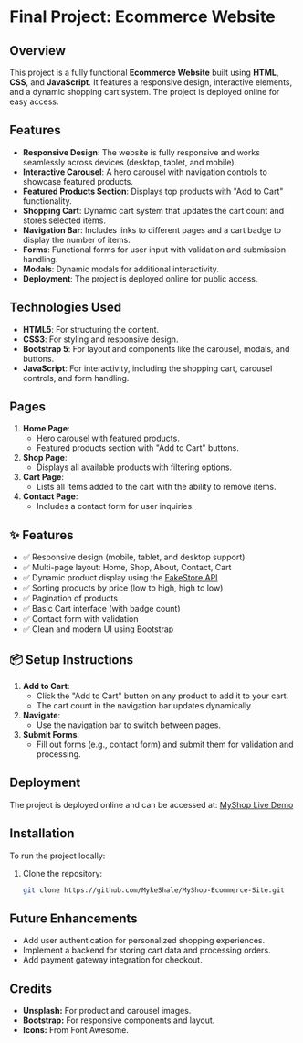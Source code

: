 # Final Project: Ecommerce Website

## Overview
This project is a fully functional **Ecommerce Website** built using **HTML**, **CSS**, and **JavaScript**. It features a responsive design, interactive elements, and a dynamic shopping cart system. The project is deployed online for easy access.

## Features
- **Responsive Design**: The website is fully responsive and works seamlessly across devices (desktop, tablet, and mobile).
- **Interactive Carousel**: A hero carousel with navigation controls to showcase featured products.
- **Featured Products Section**: Displays top products with "Add to Cart" functionality.
- **Shopping Cart**: Dynamic cart system that updates the cart count and stores selected items.
- **Navigation Bar**: Includes links to different pages and a cart badge to display the number of items.
- **Forms**: Functional forms for user input with validation and submission handling.
- **Modals**: Dynamic modals for additional interactivity.
- **Deployment**: The project is deployed online for public access.

## Technologies Used
- **HTML5**: For structuring the content.
- **CSS3**: For styling and responsive design.
- **Bootstrap 5**: For layout and components like the carousel, modals, and buttons.
- **JavaScript**: For interactivity, including the shopping cart, carousel controls, and form handling.

## Pages
1. **Home Page**:
   - Hero carousel with featured products.
   - Featured products section with "Add to Cart" buttons.
2. **Shop Page**:
   - Displays all available products with filtering options.
3. **Cart Page**:
   - Lists all items added to the cart with the ability to remove items.
4. **Contact Page**:
   - Includes a contact form for user inquiries.

## ✨ Features

- ✅ Responsive design (mobile, tablet, and desktop support)
- ✅ Multi-page layout: Home, Shop, About, Contact, Cart
- ✅ Dynamic product display using the [FakeStore API](https://fakestoreapi.com/)
- ✅ Sorting products by price (low to high, high to low)
- ✅ Pagination of products
- ✅ Basic Cart interface (with badge count)
- ✅ Contact form with validation
- ✅ Clean and modern UI using Bootstrap

## 📦 Setup Instructions
1. **Add to Cart**:
   - Click the "Add to Cart" button on any product to add it to your cart.
   - The cart count in the navigation bar updates dynamically.
2. **Navigate**:
   - Use the navigation bar to switch between pages.
3. **Submit Forms**:
   - Fill out forms (e.g., contact form) and submit them for validation and processing.

## Deployment
The project is deployed online and can be accessed at:
[MyShop Live Demo](https://my-shop-site.vercel.app/) 

## Installation
To run the project locally:
1. Clone the repository:
   ```bash
   git clone https://github.com/MykeShale/MyShop-Ecommerce-Site.git

## Future Enhancements
- Add user authentication for personalized shopping experiences.
- Implement a backend for storing cart data and processing orders.
- Add payment gateway integration for checkout.

## Credits
- **Unsplash:** For product and carousel images.
- **Bootstrap:** For responsive components and layout.
- **Icons:** From Font Awesome.
